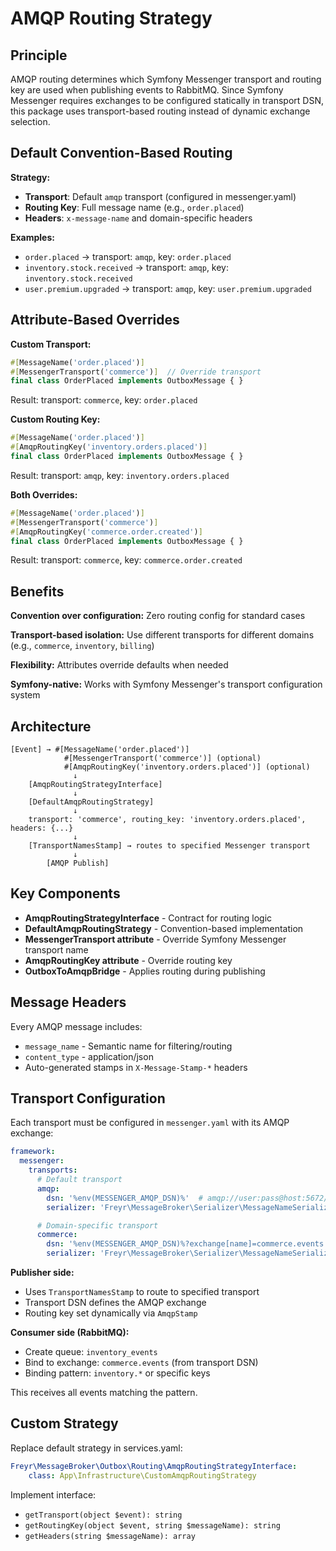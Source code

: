 # AMQP Routing Strategy

## Principle

AMQP routing determines which Symfony Messenger transport and routing key are used when publishing events to RabbitMQ. Since Symfony Messenger requires exchanges to be configured statically in transport DSN, this package uses transport-based routing instead of dynamic exchange selection.

## Default Convention-Based Routing

**Strategy:**
- **Transport**: Default `amqp` transport (configured in messenger.yaml)
- **Routing Key**: Full message name (e.g., `order.placed`)
- **Headers**: `x-message-name` and domain-specific headers

**Examples:**
- `order.placed` → transport: `amqp`, key: `order.placed`
- `inventory.stock.received` → transport: `amqp`, key: `inventory.stock.received`
- `user.premium.upgraded` → transport: `amqp`, key: `user.premium.upgraded`

## Attribute-Based Overrides

**Custom Transport:**
```php
#[MessageName('order.placed')]
#[MessengerTransport('commerce')]  // Override transport
final class OrderPlaced implements OutboxMessage { }
```
Result: transport: `commerce`, key: `order.placed`

**Custom Routing Key:**
```php
#[MessageName('order.placed')]
#[AmqpRoutingKey('inventory.orders.placed')]
final class OrderPlaced implements OutboxMessage { }
```
Result: transport: `amqp`, key: `inventory.orders.placed`

**Both Overrides:**
```php
#[MessageName('order.placed')]
#[MessengerTransport('commerce')]
#[AmqpRoutingKey('commerce.order.created')]
final class OrderPlaced implements OutboxMessage { }
```
Result: transport: `commerce`, key: `commerce.order.created`

## Benefits

**Convention over configuration:** Zero routing config for standard cases

**Transport-based isolation:** Use different transports for different domains (e.g., `commerce`, `inventory`, `billing`)

**Flexibility:** Attributes override defaults when needed

**Symfony-native:** Works with Symfony Messenger's transport configuration system

## Architecture

```
[Event] → #[MessageName('order.placed')]
            #[MessengerTransport('commerce')] (optional)
            #[AmqpRoutingKey('inventory.orders.placed')] (optional)
              ↓
    [AmqpRoutingStrategyInterface]
              ↓
    [DefaultAmqpRoutingStrategy]
              ↓
    transport: 'commerce', routing_key: 'inventory.orders.placed', headers: {...}
              ↓
    [TransportNamesStamp] → routes to specified Messenger transport
              ↓
        [AMQP Publish]
```

## Key Components

- **AmqpRoutingStrategyInterface** - Contract for routing logic
- **DefaultAmqpRoutingStrategy** - Convention-based implementation
- **MessengerTransport attribute** - Override Symfony Messenger transport name
- **AmqpRoutingKey attribute** - Override routing key
- **OutboxToAmqpBridge** - Applies routing during publishing

## Message Headers

Every AMQP message includes:
- `message_name` - Semantic name for filtering/routing
- `content_type` - application/json
- Auto-generated stamps in `X-Message-Stamp-*` headers

## Transport Configuration

Each transport must be configured in `messenger.yaml` with its AMQP exchange:

```yaml
framework:
  messenger:
    transports:
      # Default transport
      amqp:
        dsn: '%env(MESSENGER_AMQP_DSN)%'  # amqp://user:pass@host:5672/vhost?exchange[name]=default.events
        serializer: 'Freyr\MessageBroker\Serializer\MessageNameSerializer'

      # Domain-specific transport
      commerce:
        dsn: '%env(MESSENGER_AMQP_DSN)%?exchange[name]=commerce.events'
        serializer: 'Freyr\MessageBroker\Serializer\MessageNameSerializer'
```

**Publisher side:**
- Uses `TransportNamesStamp` to route to specified transport
- Transport DSN defines the AMQP exchange
- Routing key set dynamically via `AmqpStamp`

**Consumer side (RabbitMQ):**
- Create queue: `inventory_events`
- Bind to exchange: `commerce.events` (from transport DSN)
- Binding pattern: `inventory.*` or specific keys

This receives all events matching the pattern.

## Custom Strategy

Replace default strategy in services.yaml:
```yaml
Freyr\MessageBroker\Outbox\Routing\AmqpRoutingStrategyInterface:
    class: App\Infrastructure\CustomAmqpRoutingStrategy
```

Implement interface:
- `getTransport(object $event): string`
- `getRoutingKey(object $event, string $messageName): string`
- `getHeaders(string $messageName): array`
